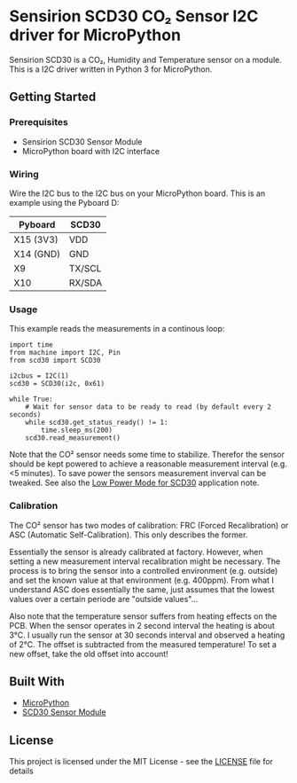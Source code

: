 # Sensirion SCD30 CO₂ Sensor I2C driver for MicroPython

Sensirion SCD30 is a CO₂, Humidity and Temperature sensor on a module. This is
a I2C driver written in Python 3 for MicroPython.

## Getting Started

### Prerequisites

* Sensirion SCD30 Sensor Module
* MicroPython board with I2C interface

### Wiring

Wire the I2C bus to the I2C bus on your MicroPython board. This is an example
using the Pyboard D:

| Pyboard       | SCD30         |
| ------------- |---------------|
| X15 (3V3)     | VDD           |
| X14 (GND)     | GND           |
| X9            | TX/SCL        |
| X10           | RX/SDA        |

### Usage

This example reads the measurements in a continous loop:

```
import time
from machine import I2C, Pin
from scd30 import SCD30

i2cbus = I2C(1)
scd30 = SCD30(i2c, 0x61)

while True:
    # Wait for sensor data to be ready to read (by default every 2 seconds)
    while scd30.get_status_ready() != 1:
        time.sleep_ms(200)
    scd30.read_measurement()
```

Note that the CO² sensor needs some time to stabilize. Therefor the sensor
should be kept powered to achieve a reasonable measurement interval (e.g. <5
minutes). To save power the sensors measurement inverval can be tweaked. See
also the [Low Power Mode for SCD30](https://docs-emea.rs-online.com/webdocs/16c9/0900766b816c9dc7.pdf)
application note.

### Calibration

The CO² sensor has two modes of calibration: FRC (Forced Recalibration) or ASC
(Automatic Self-Calibration). This only describes the former.

Essentially the sensor is already calibrated at factory. However, when setting a
new measurement interval recalibration might be necessary. The process is to
bring the sensor into a controlled environment (e.g. outside) and set the known
value at that environment (e.g. 400ppm). From what I understand ASC does
essentially the same, just assumes that the lowest values over a certain periode
are "outside values"...

Also note that the temperature sensor suffers from heating effects on the PCB.
When the sensor operates in 2 second interval the heating is about 3°C. I
usually run the sensor at 30 seconds interval and observed a heating of 2°C. The
offset is subtracted from the measured temperature! To set a new offset, take
the old offset into account!

## Built With

* [MicroPython](http://micropython.org/)
* [SCD30 Sensor Module](https://www.sensirion.com/en/environmental-sensors/carbon-dioxide-sensors-co2/)

## License

This project is licensed under the MIT License - see the
[LICENSE](LICENSE) file for details

